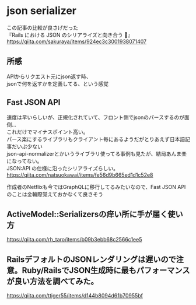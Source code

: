 # json serializer
この記事の比較が良さげだった  
『Rails における JSON のシリアライズと向き合う 🦜』  
https://qiita.com/sakuraya/items/924ec3c3001938071407

## 所感
APIからリクエスト元にjson返す時、  
jsonで何を返すかを定義してる、という感覚

## Fast JSON API
速度は早いらしいが、正規化されていて、フロント側でjsonのパースするのが面倒...  
これだけでマイナスポイント高い。  
パース楽にするライブラリもクライアント毎にあるようだがとりあえず日本語記事だいぶ少ない  
json-api-normalizerとかいうライブラリ使ってる事例も見たが、結局あんま楽になってない。  
JSON:API の仕様に沿ったシリアライズらしい。  
https://qiita.com/natsuokawai/items/fe56d9b665ed1d1c52e8  

作成者のNetflixも今ではGraphQLに移行してるみたいなので、Fast JSON APIのことは金輪際覚えておかなくて良さそう

## ActiveModel::Serializersの痒い所に手が届く使い方
https://qiita.com/rh_taro/items/b09b3ebb68c2566c1ee5

## RailsデフォルトのJSONレンダリングは遅いので注意。Ruby/RailsでJSON生成時に最もパフォーマンスが良い方法を調べてみた。
https://qiita.com/ttiger55/items/d144b8094d61b70955bf